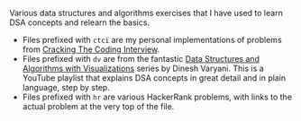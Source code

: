 Various data structures and algorithms exercises that I have used to learn DSA concepts and relearn the basics.

- Files prefixed with `ctci` are my personal implementations of problems from [Cracking The Coding Interview](https://www.crackingthecodinginterview.com/).
- Files prefixed with `dv` are from the fantastic [Data Structures and Algorithms with Visualizations](https://www.youtube.com/watch?v=6iCHf7OZn6c&list=PL6Zs6LgrJj3tDXv8a_elC6eT_4R5gfX4d) series by Dinesh Varyani. This is a YouTube playlist that explains DSA concepts in great detail and in plain language, step by step.
- Files prefixed with `hr` are various HackerRank problems, with links to the actual problem at the very top of the file.